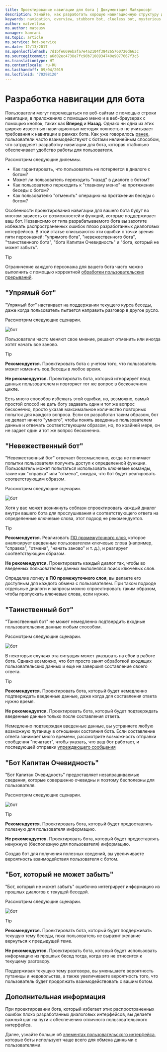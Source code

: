 ```yaml
---
title: Проектирование навигации для бота | Документация Майкрософт
description: Узнайте, как разработать хорошую навигационную структуру для бота и как избежать наиболее распространенных ошибок при проектировании навигации.
keywords: navigation, overview, stubborn bot, clueless bot, mysterious bot, captain obvious bot, bot that can't forget
author: matvelloso
ms.author: mateusv
manager: kamrani
ms.topic: article
ms.service: bot-service
ms.date: 12/13/2017
ms.openlocfilehash: 7d1bfe669ebafa7e4a2104f384265760720d663c
ms.sourcegitcommit: a6d02ec4738e7fc90b7108934740e9077667f3c5
ms.translationtype: HT
ms.contentlocale: ru-RU
ms.lasthandoff: 09/04/2019
ms.locfileid: "70298120"
---
```

# <a name="design-bot-navigation"></a>Разработка навигации для бота

Пользователи могут перемещаться по веб-сайтам с помощью строки навигации, в приложениях с помощью меню и в веб-браузерах с помощью кнопок, таких как **Вперед** и **Назад**. Однако ни одна из этих широко известных навигационных методик полностью не учитывает требования к навигации в рамках бота. Как уже говорилось [ранее](~/bot-service-design-conversation-flow.md#handle-interruptions), пользователи часто взаимодействуют с ботами нелинейным способом, что затрудняет разработку навигации для бота, которая стабильно обеспечивает удобство работы для пользователя. 

Рассмотрим следующие дилеммы.

- Как гарантировать, что пользователь не потеряется в диалоге с ботом? 
- Может ли пользователь переходить "назад" в диалоге с ботом? 
- Как пользователю переходить к "главному меню" на протяжении беседы с ботом? 
- Как пользователю "отменить" операцию на протяжении беседы с ботом? 

Особенности проектирования навигации для вашего бота будут во многом зависеть от возможностей и функций, которые поддерживает ваш бот. Независимо от типа разрабатываемого бота вы захотите избежать распространенных ошибок плохо разработанных диалоговых интерфейсов. В этой статье описываются эти ошибки с точки зрения пяти персонажей: "упрямого бота", "невежественного бота", "таинственного бота", "бота Капитан Очевидность" и "бота, который не может забыть". 

> [!TIP]
> Ограничение каждого персонажа для вашего бота часто можно выполнить с помощью корректной [обработки пользовательских прерываний](v4sdk/bot-builder-howto-handle-user-interrupt.md).

## <a name="the-stubborn-bot"></a>"Упрямый бот"

"Упрямый бот" настаивает на поддержании текущего курса беседы, даже когда пользователь пытается направить разговор в другое русло. 

Рассмотрим следующие сценарии. 

![бот](~/media/bot-service-design-navigation/stubborn-bot-new.png)

Пользователи часто меняют свое мнение, решают отменить или иногда хотят начать все заново. 

> [!TIP]
> <b>Рекомендуется.</b> Проектировать бота с учетом того, что пользователь может изменить ход беседы в любое время. 
>
> <b>Не рекомендуется.</b> Проектировать бота, который игнорирует ввод данных пользователем и повторяет тот же вопрос в бесконечном цикле. 

Есть много способов избежать этой ошибки, но, возможно, самый простой способ не дать боту задавать один и тот же вопрос бесконечно, просто указав максимальное количество повторных попыток для каждого вопроса. Если он разработан таким образом, бот не делает ничего "умного", чтобы понять введенные пользователем данные и отвечать соответствующим образом, но, по крайней мере, он не задает один и тот же вопрос бесконечно. 

## <a name="the-clueless-bot"></a>"Невежественный бот"

"Невежественный бот" отвечает бессмысленно, когда не понимает попытки пользователя получить доступ к определенной функции. Пользователь может попытаться использовать ключевые команды, такие как "справка" или "отмена", ожидая, что бот будет реагировать соответствующим образом.

Рассмотрим следующие сценарии. 

![бот](~/media/bot-service-design-navigation/clueless-bot.png)

Хотя у вас может возникнуть соблазн спроектировать каждый диалог внутри вашего бота для прослушивания и соответствующего ответа на определенные ключевые слова, этот подход не рекомендуется. 

> [!TIP]
> <b>Рекомендуется.</b> Реализовать [ПО промежуточного слоя](v4sdk/bot-builder-create-middleware.md), которое анализирует введенные пользователем ключевые слова (например, "справка", "отмена", "начать заново" и т. д.), и реагирует соответствующим образом. 
> 
> <b>Не рекомендуется.</b> Проектировать каждый диалог так, чтобы во введенных пользователем данных выполнялся поиск ключевых слов. 

Определив логику в **ПО промежуточного слоя**, вы делаете его доступным для каждого обмена с пользователем. При таком подходе отдельные диалоги и запросы можно спроектировать таким образом, чтобы пропускать ключевые слова, если нужно.

## <a name="the-mysterious-bot"></a>"Таинственный бот"

"Таинственный бот" не может немедленно подтвердить входные пользовательские данные любым способом. 

Рассмотрим следующие сценарии. 

![бот](~/media/bot-service-design-navigation/mysterious-bot.png)

В некоторых случаях эта ситуация может указывать на сбои в работе бота. Однако возможно, что бот просто занят обработкой входящих пользовательских данных и еще не завершил составление своего ответа. 

> [!TIP]
> <b>Рекомендуется.</b> Проектировать бота, который будет немедленно подтверждать введенные данные, даже когда для составления ответа нужно время. 
> 
> <b>Не рекомендуется.</b> Проектировать бота, который будет подтверждать введенные данные только после составления ответа.

Немедленно подтверждая введенные данные, вы устраняете любую возможную путаницу в отношении состояния бота. Если составление ответа занимает много времени, рассмотрите возможность отправки сообщения "печатает", чтобы указать, что ваш бот работает, и последующей отправки [упреждающего сообщения](v4sdk/bot-builder-howto-proactive-message.md)

## <a name="the-captain-obvious-bot"></a>"Бот Капитан Очевидность"

"Бот Капитан Очевидность" предоставляет незапрашиваемые сведения, которые совершенно очевидны и поэтому бесполезны для пользователя. 

Рассмотрим следующие сценарии.

![бот](~/media/bot-service-design-navigation/captainobvious-bot.png)

> [!TIP]
> <b>Рекомендуется.</b> Проектировать бота, который будет предоставлять полезную для пользователя информацию. 
> 
> <b>Не рекомендуется.</b> Проектировать бота, который будет предоставлять ненужную (бесполезную для пользователя) информацию.

Создав бот для получения полезных сведений, вы увеличиваете вероятность взаимодействия пользователя с ботом.

## <a name="the-bot-that-cant-forget"></a>"Бот, который не может забыть"

"Бот, который не может забыть" ошибочно интегрирует информацию из прошлых диалогов с текущей беседой. 

Рассмотрим следующие сценарии.

![бот](~/media/bot-service-design-navigation/rememberall-bot.png)

> [!TIP]
> <b>Рекомендуется.</b> Проектировать бота, который будет поддерживать текущую тему беседы, пока пользователь не выразит желание вернуться к предыдущей теме. 
> 
> <b>Не рекомендуется.</b> Проектировать бота, который будет использовать информацию из прошлых бесед тогда, когда это не относится к текущему разговору.

Поддерживая текущую тему разговора, вы уменьшаете вероятность путаницы и недовольства, а также увеличиваете вероятность того, что пользователь будет продолжать взаимодействовать с вашим ботом.

## <a name="next-steps"></a>Дополнительная информация

При проектировании бота, который избегает этих распространенных ошибок плохо разработанных диалоговых интерфейсов, вы делаете важный шаг на пути к обеспечению отличного пользовательского интерфейса. 

Далее, узнайте больше об [элементах пользовательского интерфейса](~/bot-service-design-user-experience.md), которые боты используют чаще всего для обмена данными с пользователями. 
